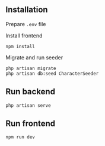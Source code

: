 ## Installation

Prepare `.env` file

Install frontend
```shell
npm install
```

Migrate and run seeder
```shell
php artisan migrate
php artisan db:seed CharacterSeeder
```

## Run backend

```shell
php artisan serve
```
## Run frontend

```shell
npm run dev
```
